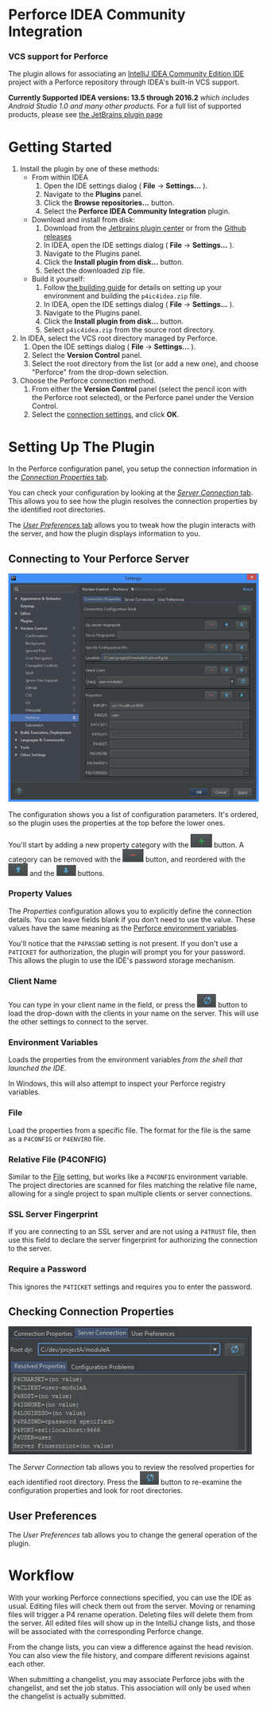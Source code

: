 # Perforce IDEA Community Integration

### VCS support for Perforce

The plugin allows for associating an [IntelliJ IDEA Community Edition IDE](https://www.jetbrains.com/idea/)
project with a Perforce repository through IDEA's built-in VCS support.

**Currently Supported IDEA versions: 13.5 through 2016.2** *which includes Android Studio 1.0 and many other products.*
For a full list of supported products, please see
[the JetBrains plugin page](https://plugins.jetbrains.com/update/index?pr=&updateId=22898)



# Getting Started

1. Install the plugin by one of these methods:
    * From within IDEA
        1. Open the IDE settings dialog ( **File** -> **Settings...** ).
        1. Navigate to the **Plugins** panel.
        1. Click the **Browse repositories...** button.
        1. Select the **Perforce IDEA Community Integration** plugin.
    * Download and install from disk:
        1. Download from the
           [Jetbrains plugin center](http://plugins.jetbrains.com/plugin/7685)
           or from the [Github releases](https://github.com/groboclown/p4ic4idea/releases/latest)
        1. In IDEA, open the IDE settings dialog ( **File** -> **Settings...** ).
        1. Navigate to the Plugins panel.
        1. Click the **Install plugin from disk...** button.
        1. Select the downloaded zip file.
    * Build it yourself:
        1. Follow [the building guide](BUILDING.md) for details on setting up your
           environment and building the `p4ic4idea.zip` file.
        1. In IDEA, open the IDE settings dialog ( **File** -> **Settings...** ).
        1. Navigate to the Plugins panel.
        1. Click the **Install plugin from disk...** button.
        1. Select `p4ic4idea.zip` from the source root directory.
1. In IDEA, select the VCS root directory managed by Perforce.
    1. Open the IDE settings dialog ( **File** -> **Settings...** ).
    1. Select the **Version Control** panel.
    1. Select the root directory from the list (or add a new one), and choose
       "Perforce" from the drop-down selection.
1. Choose the Perforce connection method.
    1. From either the **Version Control** panel (select the pencil
       icon with the Perforce root selected), or the Perforce panel
       under the Version Control.
    1. Select the [connection settings](#connecting-to-your-perforce-server),
       and click **OK**.
    

# Setting Up The Plugin

In the Perforce configuration panel, you setup the connection information in
the [*Connection Properties* tab](#connecting-to-your-perforce-server).

You can check your configuration by looking at the
[*Server Connection* tab](#checking-connection-properties).  This
allows you to see how the plugin resolves the connection properties by the
identified root directories.

The [*User Preferences* tab](#user-preferences) allows you to tweak how the
plugin interacts with the server, and how the plugin displays information to
you.


## Connecting to Your Perforce Server

![Connection Properties Tab](plugin/docs/img/settings-connection-properties-1.png)

The configuration shows you a list of configuration parameters.  It's ordered, so
the plugin uses the properties at the top before the lower ones.

You'll start by adding a new property category with
the ![plus](plugin/docs/img/settings-connection-properties-plus.png) button.
A category can be removed with
the ![minus](plugin/docs/img/settings-connection-properties-minus.png) button,
and reordered with
the ![up](plugin/docs/img/settings-connection-properties-up.png) and
the ![down](plugin/docs/img/settings-connection-properties-down.png) buttons.


### Property Values

The *Properties* configuration allows you to explicitly define the connection
details.  You can leave fields blank if you don't need to use the value.  These
values have the same meaning as the
[Perforce environment variables](https://www.perforce.com/perforce/doc.051/manuals/p4guide/ab_envvars.html).

You'll notice that the `P4PASSWD` setting is not present.  If you don't use a
`P4TICKET` for authorization, the plugin will prompt you for your password.  This
allows the plugin to use the IDE's password storage mechanism.


### Client Name

You can type in your client name in the field, or press
the ![refresh](plugin/docs/img/settings-connection-properties-refresh.png) button
to load the drop-down with the clients in your name on the server.  This will
use the other settings to connect to the server.


### Environment Variables

Loads the properties from the environment variables *from the shell that
launched the IDE*.

In Windows, this will also attempt to inspect your Perforce registry variables.  


### File

Load the properties from a specific file.  The format for the file is the
same as a `P4CONFIG` or `P4ENVIRO` file.


### Relative File (P4CONFIG)

Similar to the [File](#file) setting, but works like a `P4CONFIG` environment
variable.  The project directories are scanned for files matching the relative
file name, allowing for a single project to span multiple clients or server
connections.


### SSL Server Fingerprint

If you are connecting to an SSL server and are not using a `P4TRUST` file,
then use this field to declare the server fingerprint for authorizing the
connection to the server. 


### Require a Password

This ignores the `P4TICKET` settings and requires you to enter the password.


## Checking Connection Properties

![Server Connection tab](plugin/docs/img/settings-connection-resolved-1.png)

The *Server Connection* tab allows you to review the resolved properties for 
each identified root directory.  Press
the ![refresh](plugin/docs/img/settings-connection-properties-refresh.png) button
to re-examine the configuration properties and look for root directories.


## User Preferences

The *User Preferences* tab allows you to change the general operation of the
plugin. 



# Workflow

With your working Perforce connections specified, you can use the IDE
as usual.  Editing files will check them out from the server.  Moving
or renaming files will trigger a P4 rename operation.  Deleting files
will delete them from the server.  All edited files will show up in
the IntelliJ change lists, and those will be associated with the
corresponding Perforce change.

From the change lists, you can view a difference against the head
revision.  You can also view the file history, and compare different
revisions against each other.

When submitting a changelist, you may associate Perforce jobs with the
changelist, and set the job status.  This association will only be used
when the changelist is actually submitted.
